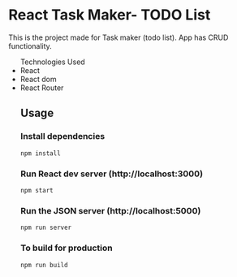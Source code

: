 # React Task Maker- TODO List

This is the project made for Task maker (todo list). App has CRUD functionality.

<ul> Technologies Used
  <li>React</li>
  <li>React dom</li>
  <li>React Router</li>

## Usage

### Install dependencies

```
npm install
```

### Run React dev server (http://localhost:3000)

```
npm start
```

### Run the JSON server (http://localhost:5000)

```
npm run server
```

### To build for production

```
npm run build
```
